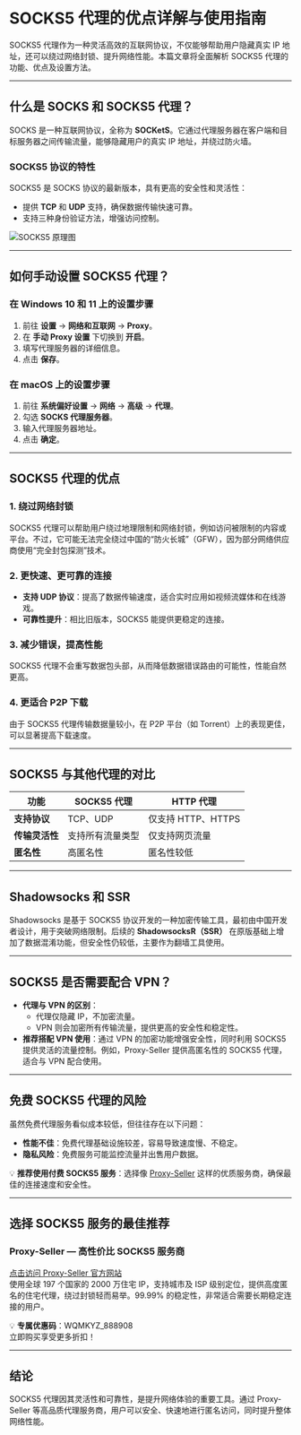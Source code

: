 # **SOCKS5 代理的优点详解与使用指南**

SOCKS5 代理作为一种灵活高效的互联网协议，不仅能够帮助用户隐藏真实 IP 地址，还可以绕过网络封锁、提升网络性能。本篇文章将全面解析 SOCKS5 代理的功能、优点及设置方法。

---

## **什么是 SOCKS 和 SOCKS5 代理？**

SOCKS 是一种互联网协议，全称为 **SOCKetS**。它通过代理服务器在客户端和目标服务器之间传输流量，能够隐藏用户的真实 IP 地址，并绕过防火墙。

### **SOCKS5 协议的特性**
SOCKS5 是 SOCKS 协议的最新版本，具有更高的安全性和灵活性：
- 提供 **TCP** 和 **UDP** 支持，确保数据传输快速可靠。
- 支持三种身份验证方法，增强访问控制。

![SOCKS5 原理图](https://ic.nordcdn.com/v1/https://nordvpn.com/wp-content/uploads/socks5-infographic-zh-cn.svg)

---

## **如何手动设置 SOCKS5 代理？**

### **在 Windows 10 和 11 上的设置步骤**
1. 前往 **设置** → **网络和互联网** → **Proxy**。
2. 在 **手动 Proxy 设置** 下切换到 **开启**。
3. 填写代理服务器的详细信息。
4. 点击 **保存**。

### **在 macOS 上的设置步骤**
1. 前往 **系统偏好设置** → **网络** → **高级** → **代理**。
2. 勾选 **SOCKS 代理服务器**。
3. 输入代理服务器地址。
4. 点击 **确定**。

---

## **SOCKS5 代理的优点**

### **1. 绕过网络封锁**
SOCKS5 代理可以帮助用户绕过地理限制和网络封锁，例如访问被限制的内容或平台。不过，它可能无法完全绕过中国的“防火长城”（GFW），因为部分网络供应商使用“完全封包探测”技术。

### **2. 更快速、更可靠的连接**
- **支持 UDP 协议**：提高了数据传输速度，适合实时应用如视频流媒体和在线游戏。
- **可靠性提升**：相比旧版本，SOCKS5 能提供更稳定的连接。

### **3. 减少错误，提高性能**
SOCKS5 代理不会重写数据包头部，从而降低数据错误路由的可能性，性能自然更高。

### **4. 更适合 P2P 下载**
由于 SOCKS5 代理传输数据量较小，在 P2P 平台（如 Torrent）上的表现更佳，可以显著提高下载速度。

---

## **SOCKS5 与其他代理的对比**

| **功能**           | **SOCKS5 代理**               | **HTTP 代理**          |
|---------------------|-------------------------------|-------------------------|
| **支持协议**       | TCP、UDP                      | 仅支持 HTTP、HTTPS     |
| **传输灵活性**     | 支持所有流量类型              | 仅支持网页流量         |
| **匿名性**         | 高匿名性                      | 匿名性较低             |

---

## **Shadowsocks 和 SSR**

Shadowsocks 是基于 SOCKS5 协议开发的一种加密传输工具，最初由中国开发者设计，用于突破网络限制。后续的 **ShadowsocksR（SSR）** 在原版基础上增加了数据混淆功能，但安全性仍较低，主要作为翻墙工具使用。

---

## **SOCKS5 是否需要配合 VPN？**

- **代理与 VPN 的区别**：
  - 代理仅隐藏 IP，不加密流量。
  - VPN 则会加密所有传输流量，提供更高的安全性和稳定性。
- **推荐搭配 VPN 使用**：通过 VPN 的加密功能增强安全性，同时利用 SOCKS5 提供灵活的流量控制。例如，Proxy-Seller 提供高匿名性的 SOCKS5 代理，适合与 VPN 配合使用。

---

## **免费 SOCKS5 代理的风险**

虽然免费代理服务看似成本较低，但往往存在以下问题：
- **性能不佳**：免费代理基础设施较差，容易导致速度慢、不稳定。
- **隐私风险**：免费服务可能监控流量并出售用户数据。

💡 **推荐使用付费 SOCKS5 服务**：选择像 [Proxy-Seller](https://bit.ly/proxy-seller-coupon) 这样的优质服务商，确保最佳的连接速度和安全性。

---

## **选择 SOCKS5 服务的最佳推荐**

### **Proxy-Seller — 高性价比 SOCKS5 服务商**
[点击访问 Proxy-Seller 官方网站](https://bit.ly/proxy-seller-coupon)  
使用全球 197 个国家的 2000 万住宅 IP，支持城市及 ISP 级别定位，提供高度匿名的住宅代理，绕过封锁轻而易举。99.99% 的稳定性，非常适合需要长期稳定连接的用户。

💡 **专属优惠码**：WQMKYZ_888908  
立即购买享受更多折扣！

---

## **结论**

SOCKS5 代理因其灵活性和可靠性，是提升网络体验的重要工具。通过 Proxy-Seller 等高品质代理服务商，用户可以安全、快速地进行匿名访问，同时提升整体网络性能。
